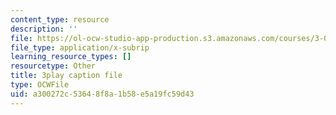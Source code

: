 ```yaml
---
content_type: resource
description: ''
file: https://ol-ocw-studio-app-production.s3.amazonaws.com/courses/3-091sc-introduction-to-solid-state-chemistry-fall-2010/a300272c53648f8a1b58e5a19fc59d43_Fg78tInX5Vg.srt
file_type: application/x-subrip
learning_resource_types: []
resourcetype: Other
title: 3play caption file
type: OCWFile
uid: a300272c-5364-8f8a-1b58-e5a19fc59d43
---
```

